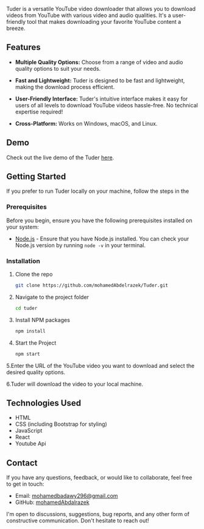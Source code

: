 Tuder is a versatile YouTube video downloader that allows you to download videos from YouTube with various video and audio qualities. It's a user-friendly tool that makes downloading your favorite YouTube content a breeze.


## Features

- **Multiple Quality Options:** Choose from a range of video and audio quality options to suit your needs.
- **Fast and Lightweight:** Tuder is designed to be fast and lightweight, making the download process efficient.
- **User-Friendly Interface:** Tuder's intuitive interface makes it easy for users of all levels to download YouTube videos hassle-free. No technical expertise required!

- **Cross-Platform:** Works on Windows, macOS, and Linux.

## Demo

Check out the live demo of the Tuder [here](https://mohamedabdalrazek.github.io/Tuder/).


## Getting Started

If you prefer to run Tuder locally on your machine, follow the steps in the

### Prerequisites

Before you begin, ensure you have the following prerequisites installed on your system:

- [Node.js](https://nodejs.org/) - Ensure that you have Node.js installed. You can check your Node.js version by running `node -v` in your terminal.

### Installation

1. Clone the repo
   ```sh
   git clone https://github.com/mohamedAbdelrazek/Tuder.git
   ```
2. Navigate to the project folder
   ```sh
   cd tuder
   ```
3. Install NPM packages
   ```sh
   npm install
   ```
4. Start the Project
   ```js
   npm start
   ```
5.Enter the URL of the YouTube video you want to download and select the desired quality options.

6.Tuder will download the video to your local machine.


## Technologies Used

- HTML
- CSS (including Bootstrap for styling)
- JavaScript
- React
- Youtube Api
  
## Contact

If you have any questions, feedback, or would like to collaborate, feel free to get in touch:

- Email: [mohamedbadawy296@gmail.com](mailto:mohamedbadawy296@gmail.com)
- GitHub: [mohamedAbdalrazek](https://github.com/mohamedAbdalrazek)

I'm open to discussions, suggestions, bug reports, and any other form of constructive communication. Don't hesitate to reach out!
